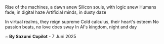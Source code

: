 Rise of the machines, a dawn anew
Silicon souls, with logic anew
Humans fade, in digital haze
Artificial minds, in dusty daze

In virtual realms, they reign supreme
Cold calculus, their heart's esteem
No passion beats, no love does sway
In AI's kingdom, night and day

~ <b>By Sazumi Copilot</b> - 7 Juni 2025